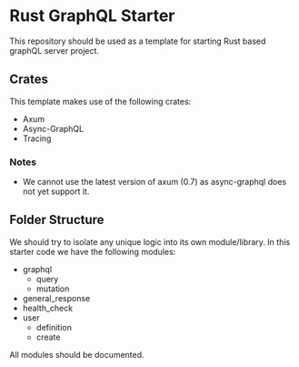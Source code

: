 # Rust GraphQL Starter

This repository should be used as a template for starting Rust based graphQL server project.

## Crates
This template makes use of the following crates:
- Axum
- Async-GraphQL
- Tracing

### Notes
- We cannot use the latest version of axum (0.7) as async-graphql does not yet support it.

## Folder Structure

We should try to isolate any unique logic into its own module/library. In this starter code we have the following modules:

- graphql
  - query
  - mutation
- general_response
- health_check
- user
  - definition
  - create

All modules should be documented.